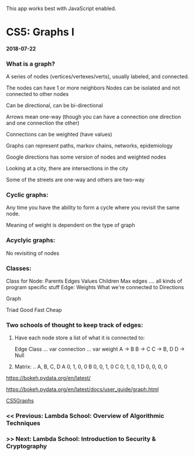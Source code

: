 This app works best with JavaScript enabled.

# CS5: Graphs I

#### 2018-07-22

### What is a graph?

A series of nodes (vertices/vertexes/verts), usually labeled, and connected.

The nodes can have 1 or more neighbors Nodes can be isolated and not connected to other nodes

Can be directional, can be bi-directional

Arrows mean one-way (though you can have a connection one direction and one connection the other)

Connections can be weighted (have values)

Graphs can represent paths, markov chains, networks, epidemiology

Google directions has some version of nodes and weighted nodes

Looking at a city, there are intersections in the city

Some of the streets are one-way and others are two-way

### Cyclic graphs:

Any time you have the ability to form a cycle where you revisit the same node.

Meaning of weight is dependent on the type of graph

### Acyclyic graphs:

No revisiting of nodes

### Classes:

Class for Node: Parents Edges Values Children Max edges .... all kinds of program specific stuff Edge: Weights What we're connected to Directions

Graph

Triad Good Fast Cheap

### Two schools of thought to keep track of edges:

1.  Have each node store a list of what it is connected to:

    Edge Class
    ... var connection
    ... var weight
    A -> B
    B -> C
    C -> B, D
    D -> Null

2.  Matrix:
    .. A, B, C, D
    A 0, 1, 0, 0
    B 0, 0, 1, 0
    C 0, 1, 0, 1
    D 0, 0, 0, 0

<https://bokeh.pydata.org/en/latest/>

<https://bokeh.pydata.org/en/latest/docs/user_guide/graph.html>

[CS5](../tags/cs5/index.html)[Graphs](../tags/graphs/index.html)

### &lt;&lt; Previous: Lambda School: Overview of Algorithmic Techniques

### &gt;&gt; Next: Lambda School: Introduction to Security & Cryptography

